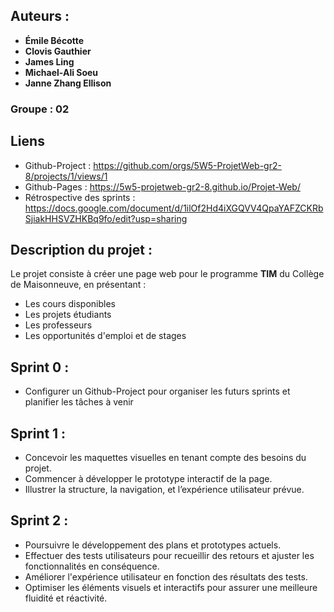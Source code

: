 ## Auteurs :

- **Émile Bécotte**
- **Clovis Gauthier**
- **James Ling**
- **Michael-Ali Soeu**
- **Janne Zhang Ellison**

### Groupe : 02

## Liens

- Github-Project : https://github.com/orgs/5W5-ProjetWeb-gr2-8/projects/1/views/1
- Github-Pages : https://5w5-projetweb-gr2-8.github.io/Projet-Web/
- Rétrospective des sprints : https://docs.google.com/document/d/1ilOf2Hd4iXGQVV4QpaYAFZCKRbSjiakHHSVZHKBq9fo/edit?usp=sharing

## Description du projet :

Le projet consiste à créer une page web pour le programme **TIM** du Collège de Maisonneuve, en présentant :

- Les cours disponibles
- Les projets étudiants
- Les professeurs
- Les opportunités d'emploi et de stages

## Sprint 0 :

- Configurer un Github-Project pour organiser les futurs sprints et planifier les tâches à venir

## Sprint 1 :

- Concevoir les maquettes visuelles en tenant compte des besoins du projet.
- Commencer à développer le prototype interactif de la page.
- Illustrer la structure, la navigation, et l’expérience utilisateur prévue.

## Sprint 2 :

- Poursuivre le développement des plans et prototypes actuels.
- Effectuer des tests utilisateurs pour recueillir des retours et ajuster les fonctionnalités en conséquence.
- Améliorer l'expérience utilisateur en fonction des résultats des tests.
- Optimiser les éléments visuels et interactifs pour assurer une meilleure fluidité et réactivité.
